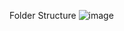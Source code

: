 Folder Structure
![image](https://github.com/user-attachments/assets/e1038368-4a78-452f-9613-69bc6fc838fc)
